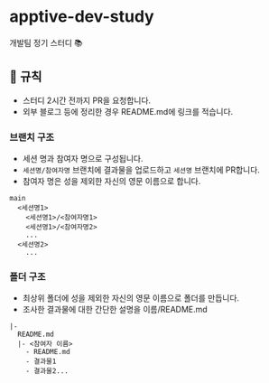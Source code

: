 # apptive-dev-study
개발팀 정기 스터디 📚

## 📐 규칙
- 스터디 2시간 전까지 PR을 요청합니다.
- 외부 블로그 등에 정리한 경우 README.md에 링크를 적습니다.

### 브랜치 구조
- 세션 명과 참여자 명으로 구성됩니다.
- ```세션명/참여자명``` 브랜치에 결과물을 업로드하고 ```세션명``` 브랜치에 PR합니다.
- 참여자 명은 성을 제외한 자신의 영문 이름으로 합니다.

```plain
main
  <세션명1>
    <세션명1>/<참여자명1>
    <세션명1>/<참여자명2>
    ...
  <세션명2>
    ...
```

### 폴더 구조
- 최상위 폴더에 성을 제외한 자신의 영문 이름으로 폴더를 만듭니다.
- 조사한 결과물에 대한 간단한 설명을 이름/README.md
```plain
|-
  README.md
  |- <참여자 이름>
    - README.md
    - 결과물1
    - 결과물2...
```
